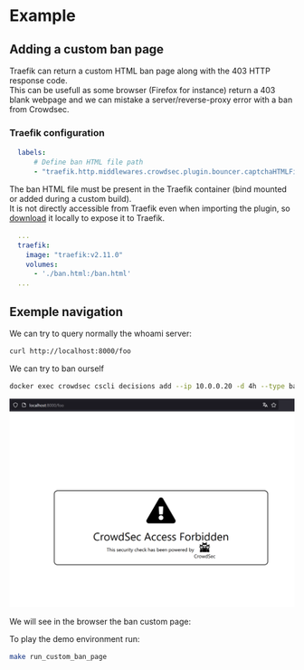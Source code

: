 # Example
## Adding a custom ban page

Traefik can return a custom HTML ban page along with the 403 HTTP response code.  
This can be usefull as some browser (Firefox for instance) return a 403 blank webpage and we can mistake a server/reverse-proxy error with a ban from Crowdsec.  

### Traefik configuration


```yaml
  labels:
      # Define ban HTML file path
      - "traefik.http.middlewares.crowdsec.plugin.bouncer.captchaHTMLFilePath=/ban.html"
```

The ban HTML file must be present in the Traefik container (bind mounted or added during a custom build).  
It is not directly accessible from Traefik even when importing the plugin, so [download](https://raw.githubusercontent.com/maxlerebourg/crowdsec-bouncer-traefik-plugin/master/ban.html) it locally to expose it to Traefik.

```yaml 
  ...
  traefik:
    image: "traefik:v2.11.0"
    volumes:
      - './ban.html:/ban.html'
  ...
```

## Exemple navigation

We can try to query normally the whoami server:
```bash
curl http://localhost:8000/foo
```

We can try to ban ourself

```bash
docker exec crowdsec cscli decisions add --ip 10.0.0.20 -d 4h --type ban
```
![image decision ban](image_decision_ban.png)

We will see in the browser the ban custom page:

To play the demo environment run:
```bash
make run_custom_ban_page
```
